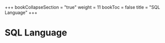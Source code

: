 +++
bookCollapseSection = "true"
weight = 11
bookToc = false
title = "SQL Language"
+++


# SQL Language



